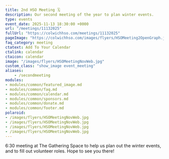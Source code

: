 ```yaml
---
title: 2nd HSO Meeting 🗓️
description: Our second meeting of the year to plan winter events.
type: events
event_date: 2025-11-13 18:30:00 +0000
url: "/meetings/11132025"
fullUrl: "https://colwichhso.com/meetings/11132025"
pageImage: "https://colwichhso.com/images/flyers/HSOMeeting2OpenGraph.jpg"
faq_category: meeting
ctatext: Add To Your Calendar
ctalink: calendar
ctaicon: calendar
image: "/images/flyers/HSOMeetingNovWeb.jpg"
custom_class: "show_image event_meeting"
aliases:
    - /secondmeeting
modules:
- modules/common/featured_image.md
- modules/common/faq.md
- modules/common/calendar.md
- modules/common/sponsors.md
- modules/common/donate.md
- modules/common/footer.md
polaroid: 
- /images/flyers/HSOMeetingNovWeb.jpg
- /images/flyers/HSOMeetingNovWeb.jpg
- /images/flyers/HSOMeetingNovWeb.jpg
- /images/flyers/HSOMeetingNovWeb.jpg
---
```

6:30 meeting at The Gathering Space to help us plan out the winter events, and to fill out volunteer roles. Hope to see you there!